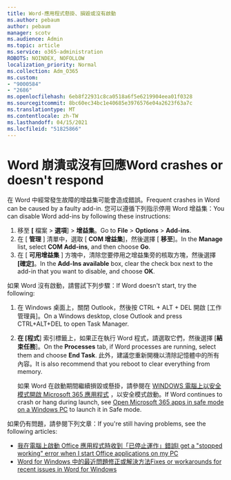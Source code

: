 ```yaml
---
title: Word-應用程式懸掛、損毀或沒有啟動
ms.author: pebaum
author: pebaum
manager: scotv
ms.audience: Admin
ms.topic: article
ms.service: o365-administration
ROBOTS: NOINDEX, NOFOLLOW
localization_priority: Normal
ms.collection: Adm_O365
ms.custom:
- "9000584"
- "2686"
ms.openlocfilehash: 6eb8f22931c8ca0518a6f5e6219904eea01f0328
ms.sourcegitcommit: 8bc60ec34bc1e40685e3976576e04a2623f63a7c
ms.translationtype: MT
ms.contentlocale: zh-TW
ms.lasthandoff: 04/15/2021
ms.locfileid: "51825866"
---
```

# <a name="word-crashes-or-doesnt-respond"></a><span data-ttu-id="6d81b-102">Word 崩潰或沒有回應</span><span class="sxs-lookup"><span data-stu-id="6d81b-102">Word crashes or doesn't respond</span></span>

<span data-ttu-id="6d81b-103">在 Word 中經常發生故障的增益集可能會造成錯誤。</span><span class="sxs-lookup"><span data-stu-id="6d81b-103">Frequent crashes in Word can be caused by a faulty add-in.</span></span> <span data-ttu-id="6d81b-104">您可以遵循下列指示停用 Word 增益集：</span><span class="sxs-lookup"><span data-stu-id="6d81b-104">You can disable Word add-ins by following these instructions:</span></span>

1. <span data-ttu-id="6d81b-105">移至 **[** 檔案  >  **選項**]  >  **增益集**。</span><span class="sxs-lookup"><span data-stu-id="6d81b-105">Go to **File** > **Options** > **Add-ins**.</span></span>
2. <span data-ttu-id="6d81b-106">在 [ **管理** ] 清單中，選取 [ **COM 增益集**]，然後選擇 [ **移至**]。</span><span class="sxs-lookup"><span data-stu-id="6d81b-106">In the **Manage** list, select **COM Add-ins**, and then choose **Go**.</span></span>
3. <span data-ttu-id="6d81b-107">在 [ **可用增益集** ] 方塊中，清除您要停用之增益集旁的核取方塊，然後選擇 **[確定]**。</span><span class="sxs-lookup"><span data-stu-id="6d81b-107">In the **Add-Ins available** box, clear the check box next to the add-in that you want to disable, and choose **OK**.</span></span>

<span data-ttu-id="6d81b-108">如果 Word 沒有啟動，請嘗試下列步驟：</span><span class="sxs-lookup"><span data-stu-id="6d81b-108">If Word doesn't start, try the following:</span></span>

1.   <span data-ttu-id="6d81b-109">在 Windows 桌面上，關閉 Outlook，然後按 CTRL + ALT + DEL 開啟 [工作管理員]。</span><span class="sxs-lookup"><span data-stu-id="6d81b-109">On a Windows desktop, close Outlook and press CTRL+ALT+DEL to open Task Manager.</span></span> 
2. <span data-ttu-id="6d81b-110">**在 [程式**] 索引標籤上，如果正在執行 Word 程式，請選取它們，然後選擇 [**結束任務**]。</span><span class="sxs-lookup"><span data-stu-id="6d81b-110">On the **Processes** tab, if Word processes are running, select them and choose **End Task**.</span></span> <span data-ttu-id="6d81b-111">此外，建議您重新開機以清除記憶體中的所有內容。</span><span class="sxs-lookup"><span data-stu-id="6d81b-111">It is also recommend that you reboot to clear everything from memory.</span></span>

    <span data-ttu-id="6d81b-112">如果 Word 在啟動期間繼續損毀或懸掛，請參閱在 [WINDOWS 電腦上以安全模式開啟 Microsoft 365 應用程式](https://support.office.com/article/Open-Office-apps-in-safe-mode-on-a-Windows-PC-dedf944a-5f4b-4afb-a453-528af4f7ac72) ，以安全模式啟動。</span><span class="sxs-lookup"><span data-stu-id="6d81b-112">If Word continues to crash or hang during launch, see [Open Microsoft 365 apps in safe mode on a Windows PC](https://support.office.com/article/Open-Office-apps-in-safe-mode-on-a-Windows-PC-dedf944a-5f4b-4afb-a453-528af4f7ac72) to launch it in Safe mode.</span></span>

<span data-ttu-id="6d81b-113">如果仍有問題，請參閱下列文章：</span><span class="sxs-lookup"><span data-stu-id="6d81b-113">If you're still having problems, see the following articles:</span></span> 
- [<span data-ttu-id="6d81b-114">我在電腦上啟動 Office 應用程式時收到「已停止運作」錯誤</span><span class="sxs-lookup"><span data-stu-id="6d81b-114">I get a "stopped working" error when I start Office applications on my PC</span></span>](https://support.office.com/article/52bd7985-4e99-4a35-84c8-2d9b8301a2fa)
- [<span data-ttu-id="6d81b-115">Word for Windows 中的最近問題修正或解決方法</span><span class="sxs-lookup"><span data-stu-id="6d81b-115">Fixes or workarounds for recent issues in Word for Windows</span></span>](https://support.office.com/article/bf6bf17c-2807-4871-83ce-e337ae8f0b86)